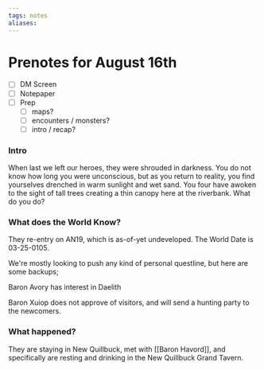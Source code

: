```yaml
---
tags: notes
aliases:
---
```


# Prenotes for August 16th
- [ ] DM Screen
- [ ] Notepaper
- [ ] Prep
	- [ ] maps?
	- [ ] encounters / monsters?
	- [ ] intro / recap?

### Intro

When last we left our heroes, they were shrouded in darkness. You do not know how long you were unconscious, but as you return to reality, you find yourselves drenched in warm sunlight and wet sand. You four have awoken to the sight of tall trees creating a thin canopy here at the riverbank. What do you do?

### What does the World Know?

They re-entry on AN19, which is as-of-yet undeveloped. The World Date is 03-25-0105.

We're mostly looking to push any kind of personal questline, but here are some backups;

Baron Avory has interest in Daelith

Baron Xuiop does not approve of visitors, and will send a hunting party to the newcomers.

### What happened?

They are staying in New Quillbuck, met with [[Baron Havord]], and specifically are resting and drinking in the New Quillbuck Grand Tavern.
